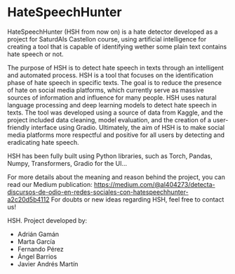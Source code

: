 # HateSpeechHunter
HateSpeechHunter (HSH from now on) is a hate detector developed as a project for SaturdAIs Castellon course, using artificial intelligence for creating a tool that is capable of identifying wether some plain text contains hate speech or not.

The purpose of HSH is to detect hate speech in texts through an intelligent and automated process. HSH is a tool that focuses on the identification phase of hate speech in specific texts. The goal is to reduce the presence of hate on social media platforms, which currently serve as massive sources of information and influence for many people. HSH uses natural language processing and deep learning models to detect hate speech in texts. The tool was developed using a source of data from Kaggle, and the project included data cleaning, model evaluation, and the creation of a user-friendly interface using Gradio. Ultimately, the aim of HSH is to make social media platforms more respectful and positive for all users by detecting and eradicating hate speech.

HSH has been fully built using Python libraries, such as Torch, Pandas, Numpy, Transformers, Gradio for the UI...

For more details about the meaning and reason behind the project, you can read our Medium publication: https://medium.com/@al404273/detecta-discursos-de-odio-en-redes-sociales-con-hatespeechhunter-a2c20d5b4112
For doubts or new ideas regarding HSH, feel free to contact us!

HSH. Project developed by:
* Adrián Gamán
* Marta García
* Fernando Pérez
* Ángel Barrios
* Javier Andrés Martín

